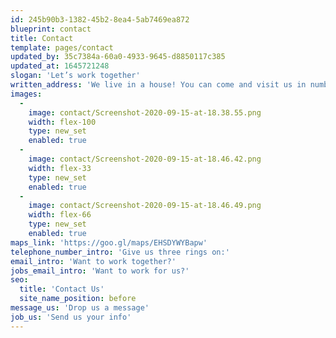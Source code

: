 ```yaml
---
id: 245b90b3-1382-45b2-8ea4-5ab7469ea872
blueprint: contact
title: Contact
template: pages/contact
updated_by: 35c7384a-60a0-4933-9645-d8850117c385
updated_at: 1645721248
slogan: 'Let’s work together'
written_address: 'We live in a house! You can come and visit us in number 32 Blackpool Road, just on the outskirts of Blackpool.'
images:
  -
    image: contact/Screenshot-2020-09-15-at-18.38.55.png
    width: flex-100
    type: new_set
    enabled: true
  -
    image: contact/Screenshot-2020-09-15-at-18.46.42.png
    width: flex-33
    type: new_set
    enabled: true
  -
    image: contact/Screenshot-2020-09-15-at-18.46.49.png
    width: flex-66
    type: new_set
    enabled: true
maps_link: 'https://goo.gl/maps/EHSDYWYBapw'
telephone_number_intro: 'Give us three rings on:'
email_intro: 'Want to work together?'
jobs_email_intro: 'Want to work for us?'
seo:
  title: 'Contact Us'
  site_name_position: before
message_us: 'Drop us a message'
job_us: 'Send us your info'
---
```


